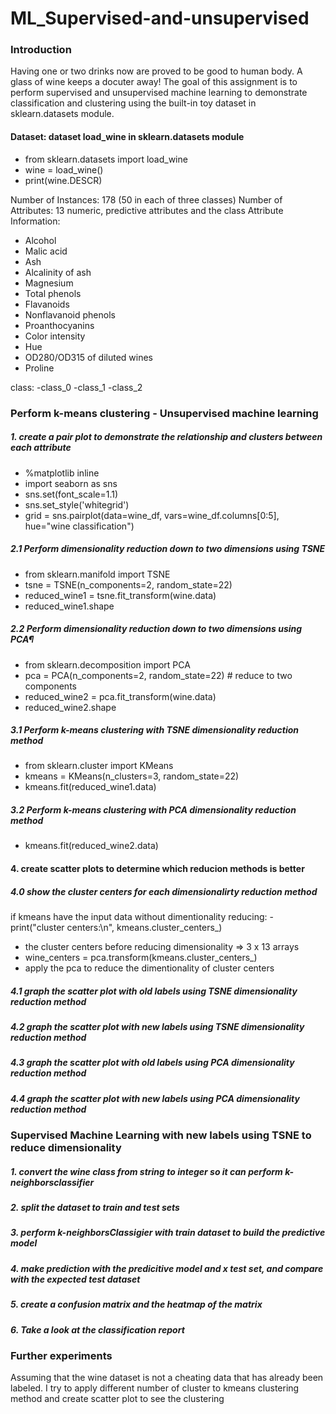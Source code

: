 # ML_Supervised-and-unsupervised
### Introduction

Having one or two drinks now are proved to be good to human body. A glass of wine keeps a docuter away! The goal of this assignment is to perform supervised and unsupervised machine learning to demonstrate classification and clustering using the built-in toy dataset in sklearn.datasets module.

#### Dataset: dataset load_wine in sklearn.datasets module
- from sklearn.datasets import load_wine
- wine = load_wine()
- print(wine.DESCR)

Number of Instances: 178 (50 in each of three classes) Number of Attributes: 13 numeric, predictive attributes and the class Attribute Information:
- Alcohol
- Malic acid
- Ash
- Alcalinity of ash
- Magnesium
- Total phenols
- Flavanoids
- Nonflavanoid phenols
- Proanthocyanins
- Color intensity
- Hue
- OD280/OD315 of diluted wines
- Proline

class:
-class_0
-class_1
-class_2

### Perform k-means clustering - Unsupervised machine learning
##### 1. create a pair plot to demonstrate the relationship and clusters between each attribute
- %matplotlib inline
- import seaborn as sns
- sns.set(font_scale=1.1)
- sns.set_style('whitegrid')
- grid = sns.pairplot(data=wine_df, vars=wine_df.columns[0:5], hue="wine classification")

##### 2.1 Perform dimensionality reduction down to two dimensions using TSNE
- from sklearn.manifold import TSNE
- tsne = TSNE(n_components=2, random_state=22)
- reduced_wine1 = tsne.fit_transform(wine.data)
- reduced_wine1.shape

##### 2.2 Perform dimensionality reduction down to two dimensions using PCA¶
- from sklearn.decomposition import PCA
- pca = PCA(n_components=2, random_state=22)  # reduce to two components
- reduced_wine2 = pca.fit_transform(wine.data)
- reduced_wine2.shape

##### 3.1 Perform k-means clustering with TSNE dimensionality reduction method
- from sklearn.cluster import KMeans
- kmeans = KMeans(n_clusters=3, random_state=22) 
- kmeans.fit(reduced_wine1.data)

##### 3.2 Perform k-means clustering with PCA dimensionality reduction method
- kmeans.fit(reduced_wine2.data)

#### 4. create scatter plots to determine which reducion methods is better
##### 4.0 show the cluster centers for each dimensionalirty reduction method
if kmeans have the input data without dimentionality reducing:
-print("cluster centers:\n", kmeans.cluster_centers_) 
- the cluster centers before reducing dimensionality => 3 x 13 arrays
- wine_centers = pca.transform(kmeans.cluster_centers_) 
- apply the pca to reduce the dimentionality of cluster centers

##### 4.1 graph the scatter plot with old labels using TSNE dimensionality reduction method
##### 4.2 graph the scatter plot with new labels using TSNE dimensionality reduction method
##### 4.3 graph the scatter plot with old labels using PCA dimensionality reduction method
##### 4.4 graph the scatter plot with new labels using PCA dimensionality reduction method

### Supervised Machine Learning with new labels using TSNE to reduce dimensionality
##### 1. convert the wine class from string to integer so it can perform k-neighborsclassifier
##### 2. split the dataset to train and test sets
##### 3. perform k-neighborsClassigier with train dataset to build the predictive model
##### 4. make prediction with the predicitive model and x test set, and compare with the expected test dataset
##### 5. create a confusion matrix and the heatmap of the matrix
##### 6. Take a look at the classification report

### Further experiments
Assuming that the wine dataset is not a cheating data that has already been labeled. I try to apply different number of cluster to kmeans clustering method and create scatter plot to see the clustering
